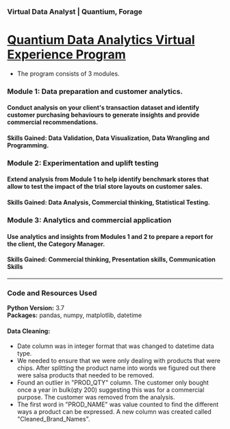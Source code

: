 ### Virtual Data Analyst | Quantium, Forage

# [Quantium Data Analytics Virtual Experience Program](https://www.theforage.com/virtual-internships/NkaC7knWtjSbi6aYv)

- The program consists of 3 modules.

### Module 1: Data preparation and customer analytics. 
#### Conduct analysis on your client's transaction dataset and identify customer purchasing behaviours to generate insights and provide commercial recommendations.

#### Skills Gained: Data Validation, Data Visualization, Data Wrangling and Programming.


### Module 2: Experimentation and uplift testing
#### Extend analysis from Module 1 to help identify benchmark stores that allow to test the impact of the trial store layouts on customer sales.

#### Skills Gained: Data Analysis, Commercial thinking, Statistical Testing.


### Module 3: Analytics and commercial application
#### Use analytics and insights from Modules 1 and 2 to prepare a report for the client, the Category Manager.

#### Skills Gained: Commercial thinking, Presentation skills, Communication Skills

---

### Code and Resources Used
**Python Version:** 3.7\
**Packages:** pandas, numpy, matplotlib, datetime

#### Data Cleaning:

* Date column was in integer format that was changed to datetime data type.
* We needed to ensure that we were only dealing with products that were chips. After splitting the product name into words we figured out there were salsa products that needed to be removed. 
* Found an outlier in "PROD_QTY" column. The customer only bought once a year in bulk(qty 200) suggesting this was for a commercial purpose. The customer was removed from the analysis.
* The first word in "PROD_NAME" was value counted to find the different ways a product can be expressed. A new column was created called "Cleaned_Brand_Names".
